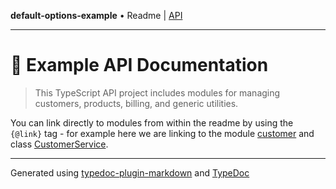 **default-options-example** • Readme \| [API](modules.md)

***

# :wave: Example API Documentation

> This TypeScript API project includes modules for managing customers, products, billing, and generic utilities.

You can link directly to modules from within the readme by using the `{@link}` tag - for example here we are linking to the module [customer](customer/README.md) and class [CustomerService](customer/classes/CustomerService.md).

***

Generated using [typedoc-plugin-markdown](https://www.npmjs.com/package/typedoc-plugin-markdown) and [TypeDoc](https://typedoc.org/)

